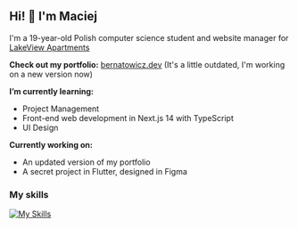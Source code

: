 ## Hi! 👋  I'm Maciej
I'm a 19-year-old Polish computer science student and website manager for [LakeView Apartments](https://www.lakeviewprzewiez.pl)  

**Check out my portfolio:** [bernatowicz.dev](https://bernatowicz.dev) (It's a little outdated, I'm working on a new version now)

**I’m currently learning:** 
- Project Management
- Front-end web development in Next.js 14 with TypeScript
- UI Design 

**Currently working on:**
- An updated version of my portfolio
- A secret project in Flutter, designed in Figma

### My skills
[![My Skills](https://skillicons.dev/icons?i=html,css,js,ts,react,nextjs,flutter,dart,figma,php,mysql)](https://skillicons.dev)
